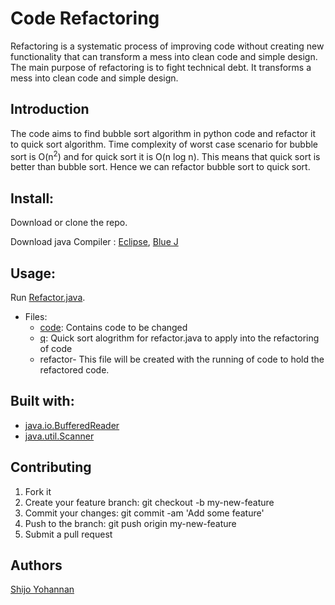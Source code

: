 # Code Refactoring

Refactoring is a systematic process of improving code without creating new functionality that can transform a mess into clean code and simple design. The main purpose of refactoring is to fight technical debt. It transforms a mess into clean code and simple design.

## Introduction

The code aims to find bubble sort algorithm in python code and refactor it to quick sort algorithm. Time complexity of worst case scenario for bubble sort is O(n<sup>2</sup>) and for quick sort it is O(n log n). This means that quick sort is better than bubble sort. Hence we can refactor bubble sort to quick sort.

## Install:

Download or clone the repo.  

Download java Compiler : [Eclipse](https://www.eclipse.org/downloads/), [Blue J](https://www.bluej.org/)

## Usage:

Run [Refactor.java](https://github.com/Shijo-Yohannan/code-refactoring/blob/master/refactor.java).
- Files:
  - [code](https://github.com/Shijo-Yohannan/code-refactoring/blob/master/code): Contains code to be changed
  - [q](https://github.com/Shijo-Yohannan/code-refactoring/blob/master/q): Quick sort alogrithm for refactor.java to apply into the refactoring of code
  - refactor- This file will be created with the running of code to hold the refactored code.
  

## Built with:

* [java.io.BufferedReader](https://docs.oracle.com/javase/8/docs/api/java/io/BufferedReader.html)
* [java.util.Scanner](https://docs.oracle.com/javase/8/docs/api/java/util/Scanner.html)


## Contributing

1. Fork it
2. Create your feature branch: git checkout -b my-new-feature
3. Commit your changes: git commit -am 'Add some feature'
4. Push to the branch: git push origin my-new-feature
5. Submit a pull request

## Authors

[Shijo Yohannan](https://github.com/Shijo-Yohannan)
